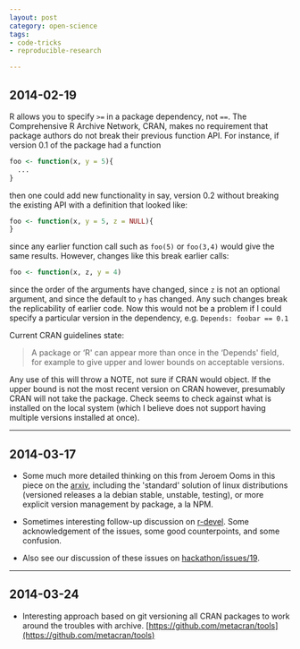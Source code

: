 ```yaml
---
layout: post
category: open-science
tags: 
- code-tricks
- reproducible-research

---
```



## 2014-02-19

R allows you to specify `>=` in a package dependency, not `==`.  The Comprehensive R Archive Network, CRAN, makes no requirement that package authors do not break their previous function API.  For instance, if version 0.1 of the package had a function

```r
foo <- function(x, y = 5){
  ...
}
```

then one could add new functionality in say, version 0.2 without breaking the existing API with a definition that looked like:

```r
foo <- function(x, y = 5, z = NULL){
}
```

since any earlier function call such as `foo(5)` or `foo(3,4)` would give the same results.  However, changes like this break earlier calls:

```r
foo <- function(x, z, y = 4)
```

since the order of the arguments have changed, since `z` is not an optional argument, and since the default to `y` has changed.  Any such changes break the replicability of earlier code.  Now this would not be a problem if I could specify a particular version in the dependency, e.g. `Depends: foobar == 0.1`


Current CRAN guidelines state: 

> A package or ‘R' can appear more than once in the ‘Depends' field, for example to give upper and lower bounds on acceptable versions.

Any use of this will throw a NOTE, not sure if CRAN would object.  If the upper bound is not the most recent version on CRAN however, presumably CRAN will not take the package. Check seems to check against what is installed on the local system (which I believe does not support having multiple versions installed at once).  


-----------------------


## 2014-03-17

- Some much more detailed thinking on this from Jeroem Ooms in this piece on the [arxiv](http://arxiv.org/abs/1303.2140), including the 'standard' solution of linux distributions (versioned releases a la debian stable, unstable, testing), or more explicit version management by package, a la NPM.  

- Sometimes interesting follow-up discussion on [r-devel](https://stat.ethz.ch/pipermail/r-devel/2014-March/068548.html).  Some acknowledgement of the issues, some good counterpoints, and some confusion.  

- Also see our discussion of these issues on [hackathon/issues/19](https://github.com/ropensci/hackathon/issues/19).  

-------------------

## 2014-03-24

- Interesting approach based on git versioning all CRAN packages to work around the troubles with archive.  [https://github.com/metacran/tools](https://github.com/metacran/tools)


